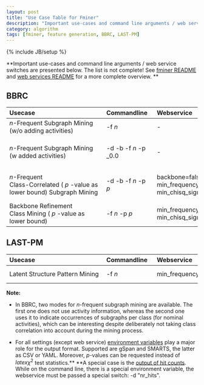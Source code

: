 ```yaml
---
layout: post
title: "Use Case Table for Fminer"
description: "Important use-cases and command line arguments / web service switches are presented below. The list is not complete! See [fminer README](https://github.com/amaunz/fminer2/blob/master/fminer/README) and [web services README](http://github.com/opentox/algorithm) for a more complete overview."
category: algorithm
tags: [fminer, feature generation, BBRC, LAST-PM]
---
```

{% include JB/setup %}

**Important use-cases and command line arguments / web service switches are presented below. The list is not complete! See [fminer README](https://github.com/amaunz/fminer2/blob/master/fminer/README) and [web services README](http://github.com/opentox/algorithm) for a more complete overview.
**


## BBRC


|Usecase&nbsp;&nbsp;&nbsp;&nbsp;&nbsp;&nbsp;&nbsp;&nbsp;&nbsp;&nbsp;&nbsp;&nbsp;&nbsp;&nbsp;&nbsp;&nbsp;&nbsp;&nbsp;&nbsp;&nbsp;&nbsp;&nbsp;&nbsp;&nbsp;&nbsp;&nbsp;&nbsp;&nbsp;&nbsp;&nbsp;&nbsp;&nbsp;&nbsp;&nbsp;&nbsp;&nbsp;&nbsp;&nbsp;&nbsp;&nbsp;|Commandline&nbsp;&nbsp;|Webservice&nbsp;&nbsp;&nbsp;&nbsp;&nbsp;&nbsp;&nbsp;&nbsp;&nbsp;&nbsp;&nbsp;&nbsp;&nbsp;&nbsp;&nbsp;&nbsp;&nbsp;&nbsp;&nbsp;&nbsp;&nbsp;&nbsp;&nbsp;&nbsp;&nbsp;|API|
|:-------|:-----------|:----------|:--|
|_n_-Frequent Subgraph Mining (w/o adding activities)|-f _n_|-|SetMinfreq( _n_ )<br />SetChisqActive(false)|
|_n_-Frequent Subgraph Mining (w added activities)|-d -b -f _n_ -p _0.0|-|SetDynamicUpperBound(false)<br /> SetBackbone(false)<br /> SetMinfreq( _n_ )<br /> SetChisqSig( _0.0_ )|
|_n_-Frequent<br /> Class-Correlated ( _p_ -value as lower bound) Subgraph Mining|-d -b -f _n_ -p _p_|backbone=false<br /> min_frequency= _n_<br /> min_chisq_significance= _p_ |SetDynamicUpperBound(false)<br /> SetBackbone(false)<br /> SetMinfreq( _n_ )<br /> SetChisqSig( _p_ )|
|Backbone Refinement Class Mining ( _p_ -value as lower bound)|-f _n_ -p _p_ |min_frequency= _n_<br /> min_chisq_significance= _p_|SetMinfreq( _n_ )<br /> SetChisqSig( _p_ )|



## LAST-PM



|Usecase&nbsp;&nbsp;&nbsp;&nbsp;&nbsp;&nbsp;&nbsp;&nbsp;&nbsp;&nbsp;&nbsp;&nbsp;&nbsp;&nbsp;&nbsp;&nbsp;&nbsp;&nbsp;&nbsp;&nbsp;&nbsp;&nbsp;&nbsp;&nbsp;&nbsp;&nbsp;&nbsp;&nbsp;&nbsp;&nbsp;&nbsp;&nbsp;&nbsp;&nbsp;&nbsp;&nbsp;&nbsp;&nbsp;&nbsp;&nbsp;|Commandline&nbsp;&nbsp;|Webservice&nbsp;&nbsp;&nbsp;&nbsp;&nbsp;&nbsp;&nbsp;&nbsp;&nbsp;&nbsp;&nbsp;&nbsp;&nbsp;&nbsp;&nbsp;&nbsp;&nbsp;&nbsp;&nbsp;&nbsp;&nbsp;&nbsp;&nbsp;&nbsp;&nbsp;|API&nbsp;&nbsp;&nbsp;&nbsp;&nbsp;&nbsp;&nbsp;&nbsp;&nbsp;&nbsp;&nbsp;&nbsp;&nbsp;&nbsp;&nbsp;&nbsp;&nbsp;&nbsp;|
|:-------|:-----------|:----------|:--|
|Latent Structure Pattern Mining|-f _n_ |min_frequency= _n_|SetMinfreq( _n_ )|



**Note:**

	
* In BBRC, two modes for _n_-frequent subgraph mining are available. The first one does not use activity information, whereas the second one uses it to indicate occurrences of subgraphs per class (for nominal activities), which can be interesting despite deliberately not taking class correlation into account during the mining process.

	
* For all settings (except web service) [environment variables](https://raw.github.com/amaunz/fminer2/master/fminer/README) play a major role for the output format. Supported are gSpan and SMARTS, the latter as CSV or YAML. Moreover, _p_-values can be requested instead of $latex \chi^2$ test statistics.** **A special case is the [output of hit counts](/algorithm/2012/05/02/support-calculation-in-fminer). While on the command line, there is a special environment variable, the webservice must be passed a special switch: -d "nr_hits".


